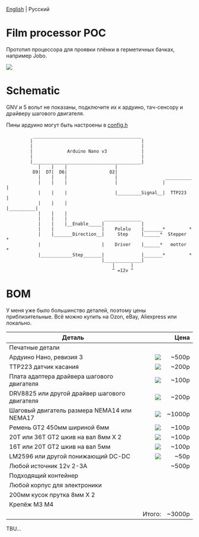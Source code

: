 [English](README.MD) | Русский

# Film processor POC

Прототип процессора для проявки плёнки в герметичных бачках, например Jobo.

![](https://user-images.githubusercontent.com/5612507/128636845-9ac9a695-918d-4a60-a002-c68c25360bce.jpg)

# Schematic

GNV и 5 вольт не показаны, подключите их к ардуино, тач-сенсору и драйверу шагового двигателя.

Пины ардуино могут быть настроены в [config.h](https://github.com/TheLongRunSmoke/film_processor_poc/blob/main/config.h)

              _________________________________________
             |                                         |
             |                                         |
             |             Arduino Nano v3             |
             |                                         |
             |_________________________________________|
                |    |    |                  | 
              D9|  D7|  D6|                D2|
                |    |    |                  |                  __________
                |    |    |                  |                 |          |
                |    |    |                  |_________Signal__|  TTP223  |
                |    |    |                                    |__________|
                |    |    |                  
                |    |    |              ______________    
                |    |    |__Enable_____|              |             
                |    |                  |    Pololu    |_______*         *
                |    |_______Direction__|     Step     |______*  Stepper  *
                |                       |    Driver    |______*   mottor  *
                |____________Step_______|              |_______*         *
                                        |______________|
                                            |      |
                                            ^ =12v ^

# BOM

У меня уже было большинство деталей, поэтому цены приблизительные. Всё можно купить на Ozon, eBay, Aliexpress или
локально.

| Деталь               |                   | Цена  |
| -------------------|------------------:| --------------:|
| Печатные детали |           |             |
| Ардуино Нано, ревизия 3 | ![](https://user-images.githubusercontent.com/5612507/128858132-71e92090-2f9f-4b29-ade3-ec815a11f163.jpg) |~500р|
| TTP223 датчик касания | ![](https://user-images.githubusercontent.com/5612507/128857991-111f5105-cc19-464f-8e88-bfddf600f398.jpg)|~200р|
| Плата адаптера драйвера шагового двигателя|![](https://user-images.githubusercontent.com/5612507/128858500-2db773fe-8905-4f79-81f1-ca0386f166e2.jpg)|~100р|
| DRV8825 или другой драйвер шагового двигателя |![](https://user-images.githubusercontent.com/5612507/128859694-bd5d91bb-b3a9-4566-b903-f13b6098c67d.jpg)| ~200р|
| Шаговый двигатель размера NEMA14 или NEMA17|![](https://user-images.githubusercontent.com/5612507/128859179-e48553e2-b19d-4a32-babb-782be503d3c4.jpg)|~1000р|
| Ремень GT2 450мм шириной 6мм| ![](https://user-images.githubusercontent.com/5612507/128860022-444b59a1-9ef9-4fea-b7bc-2099fb985f67.png)|~100р|
| 20T или 36T GT2 шкив на вал 8мм X 2 |![](https://user-images.githubusercontent.com/5612507/128860144-1efe8d51-b1a2-4e99-8b37-cb463cbe1452.jpg)|~100р|
| 16T или 20T GT2 шкив на вал 5мм |![](https://user-images.githubusercontent.com/5612507/128860093-ea726977-3771-4594-82cb-d02fed23d798.jpg)|~100р|
| LM2596 или другой понижающий DC-DC |![](https://user-images.githubusercontent.com/5612507/128860843-6c943751-edbc-4933-a12c-892a9f70f053.jpg)|~50р|
| Любой источник 12v 2-3A |       |   ~500р    |  
| Подходящий контейнер |       |       |
| Любой корпус для электроники |       |       |
| 200мм кусок прутка 8мм X 2  |       |       |
| Крепёж M3 M4  |       |       |
|   |    Итого:   |   ~3000р    |

TBU...